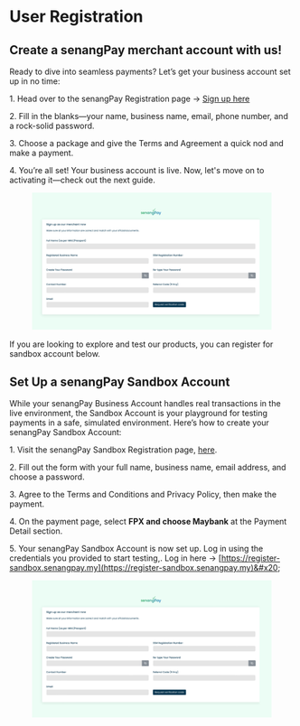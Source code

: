 # User Registration

## Create a senangPay merchant account with us!

Ready to dive into seamless payments? Let’s get your business account set up in no time:

1\. Head over to the senangPay Registration page -> [Sign up here](https://register.senangpay.my/)&#x20;

2\. Fill in the blanks—your name, business name, email, phone number, and a rock-solid password.

3\. Choose a package and give the Terms and Agreement a quick nod and make a payment.

4\. You’re all set! Your business account is live. Now, let's move on to activating it—check out the next guide.



<figure><img src="../.gitbook/assets/register-ui-01.jpg" alt=""><figcaption></figcaption></figure>

If you are looking to explore and test our products, you can register for sandbox account below.



## Set Up a senangPay Sandbox Account

While your senangPay Business Account handles real transactions in the live environment, the Sandbox Account is your playground for testing payments in a safe, simulated environment. Here’s how to create your senangPay Sandbox Account:

1\. Visit the senangPay Sandbox Registration page, [here](https://register-sandbox.senangpay.my/).

2\. Fill out the form with your full name, business name, email address, and choose a password.

3\. Agree to the Terms and Conditions and Privacy Policy, then make the payment.

4\. On the payment page, select **FPX and choose Maybank** at the Payment Detail section.

5\. Your senangPay Sandbox Account is now set up. Log in using the credentials you provided to start testing,. Log in here -> [https://register-sandbox.senangpay.my](https://register-sandbox.senangpay.my)&#x20;



<figure><img src="../.gitbook/assets/register-ui-01.jpg" alt=""><figcaption></figcaption></figure>
